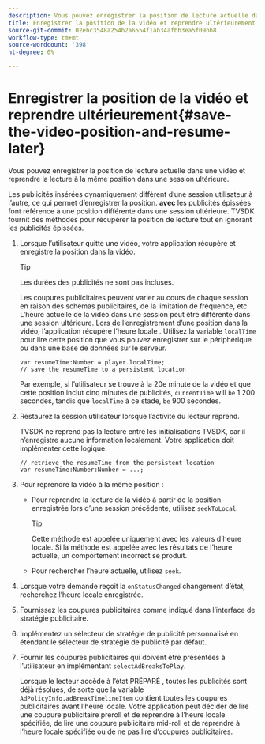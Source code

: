 ```yaml
---
description: Vous pouvez enregistrer la position de lecture actuelle dans une vidéo et reprendre la lecture à la même position dans une session ultérieure.
title: Enregistrer la position de la vidéo et reprendre ultérieurement
source-git-commit: 02ebc3548a254b2a6554f1ab34afbb3ea5f09bb8
workflow-type: tm+mt
source-wordcount: '398'
ht-degree: 0%

---
```


# Enregistrer la position de la vidéo et reprendre ultérieurement{#save-the-video-position-and-resume-later}

Vous pouvez enregistrer la position de lecture actuelle dans une vidéo et reprendre la lecture à la même position dans une session ultérieure.

Les publicités insérées dynamiquement diffèrent d’une session utilisateur à l’autre, ce qui permet d’enregistrer la position. **avec** les publicités épissées font référence à une position différente dans une session ultérieure. TVSDK fournit des méthodes pour récupérer la position de lecture tout en ignorant les publicités épissées.

1. Lorsque l’utilisateur quitte une vidéo, votre application récupère et enregistre la position dans la vidéo.

   >[!TIP]
   >
   >Les durées des publicités ne sont pas incluses.

   Les coupures publicitaires peuvent varier au cours de chaque session en raison des schémas publicitaires, de la limitation de fréquence, etc. L’heure actuelle de la vidéo dans une session peut être différente dans une session ultérieure. Lors de l’enregistrement d’une position dans la vidéo, l’application récupère l’heure locale . Utilisez la variable `localTime` pour lire cette position que vous pouvez enregistrer sur le périphérique ou dans une base de données sur le serveur.

   ```
   var resumeTime:Number = player.localTime; 
   // save the resumeTime to a persistent location
   ```

   Par exemple, si l’utilisateur se trouve à la 20e minute de la vidéo et que cette position inclut cinq minutes de publicités, `currentTime` will `be` 1 200 secondes, tandis que `localTime` à ce stade, `be` 900 secondes.

1. Restaurez la session utilisateur lorsque l’activité du lecteur reprend.

   TVSDK ne reprend pas la lecture entre les initialisations TVSDK, car il n’enregistre aucune information localement. Votre application doit implémenter cette logique.

   ```
   // retrieve the resumeTime from the persistent location 
   var resumeTime:Number:Number = ...;
   ```

1. Pour reprendre la vidéo à la même position :

   * Pour reprendre la lecture de la vidéo à partir de la position enregistrée lors d’une session précédente, utilisez `seekToLocal`.

     >[!TIP]
     >
     >Cette méthode est appelée uniquement avec les valeurs d’heure locale. Si la méthode est appelée avec les résultats de l’heure actuelle, un comportement incorrect se produit.

   * Pour rechercher l’heure actuelle, utilisez `seek`.

1. Lorsque votre demande reçoit la `onStatusChanged` changement d’état, recherchez l’heure locale enregistrée.
1. Fournissez les coupures publicitaires comme indiqué dans l’interface de stratégie publicitaire.
1. Implémentez un sélecteur de stratégie de publicité personnalisé en étendant le sélecteur de stratégie de publicité par défaut.
1. Fournir les coupures publicitaires qui doivent être présentées à l’utilisateur en implémentant `selectAdBreaksToPlay`.

   Lorsque le lecteur accède à l’état PRÉPARÉ , toutes les publicités sont déjà résolues, de sorte que la variable `AdPolicyInfo.adBreakTimelineItem` contient toutes les coupures publicitaires avant l’heure locale. Votre application peut décider de lire une coupure publicitaire preroll et de reprendre à l’heure locale spécifiée, de lire une coupure publicitaire mid-roll et de reprendre à l’heure locale spécifiée ou de ne pas lire d’coupures publicitaires.
